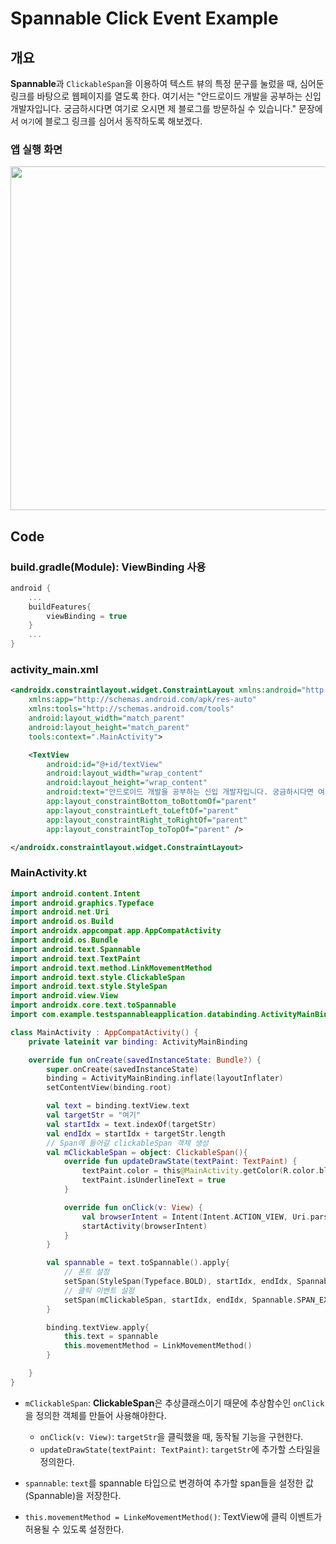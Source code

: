 # Spannable Click Event Example

## 개요
**Spannable**과 `ClickableSpan`을 이용하여 텍스트 뷰의 특정 문구를 눌렀을 때, 심어둔 링크를 바탕으로 웹페이지를 열도록 한다.
여기서는 "안드로이드 개발을 공부하는 신입 개발자입니다. 궁금하시다면 여기로 오시면 제 블로그를 방문하실 수 있습니다." 문장에서 `여기`에 블로그 링크를 심어서 동작하도록 해보겠다.

### 앱 실행 화면
<img src="https://user-images.githubusercontent.com/40654227/192087178-0a4eb208-e413-45f5-8c94-9ec7f657bcc4.gif" height=550/>


## Code
### build.gradle(Module): ViewBinding 사용
``` kotlin
android {
    ...
    buildFeatures{
        viewBinding = true
    }
    ...
}
```

### activity_main.xml
``` xml
<androidx.constraintlayout.widget.ConstraintLayout xmlns:android="http://schemas.android.com/apk/res/android"
    xmlns:app="http://schemas.android.com/apk/res-auto"
    xmlns:tools="http://schemas.android.com/tools"
    android:layout_width="match_parent"
    android:layout_height="match_parent"
    tools:context=".MainActivity">

    <TextView
        android:id="@+id/textView"
        android:layout_width="wrap_content"
        android:layout_height="wrap_content"
        android:text="안드로이드 개발을 공부하는 신입 개발자입니다. 궁금하시다면 여기로 오시면 제 블로그를 방문하실 수 있습니다."
        app:layout_constraintBottom_toBottomOf="parent"
        app:layout_constraintLeft_toLeftOf="parent"
        app:layout_constraintRight_toRightOf="parent"
        app:layout_constraintTop_toTopOf="parent" />

</androidx.constraintlayout.widget.ConstraintLayout>
```

### MainActivity.kt
``` kotlin
import android.content.Intent
import android.graphics.Typeface
import android.net.Uri
import android.os.Build
import androidx.appcompat.app.AppCompatActivity
import android.os.Bundle
import android.text.Spannable
import android.text.TextPaint
import android.text.method.LinkMovementMethod
import android.text.style.ClickableSpan
import android.text.style.StyleSpan
import android.view.View
import androidx.core.text.toSpannable
import com.example.testspannableapplication.databinding.ActivityMainBinding

class MainActivity : AppCompatActivity() {
    private lateinit var binding: ActivityMainBinding

    override fun onCreate(savedInstanceState: Bundle?) {
        super.onCreate(savedInstanceState)
        binding = ActivityMainBinding.inflate(layoutInflater)
        setContentView(binding.root)

        val text = binding.textView.text
        val targetStr = "여기"
        val startIdx = text.indexOf(targetStr)
        val endIdx = startIdx + targetStr.length
        // Span에 들어갈 clickableSpan 객체 생성
        val mClickableSpan = object: ClickableSpan(){
            override fun updateDrawState(textPaint: TextPaint) {
                textPaint.color = this@MainActivity.getColor(R.color.blue)
                textPaint.isUnderlineText = true
            }

            override fun onClick(v: View) {
                val browserIntent = Intent(Intent.ACTION_VIEW, Uri.parse("https://www.google.com"))
                startActivity(browserIntent)
            }
        }

        val spannable = text.toSpannable().apply{
            // 폰트 설정
            setSpan(StyleSpan(Typeface.BOLD), startIdx, endIdx, Spannable.SPAN_EXCLUSIVE_EXCLUSIVE)
            // 클릭 이벤트 설정
            setSpan(mClickableSpan, startIdx, endIdx, Spannable.SPAN_EXCLUSIVE_EXCLUSIVE)
        }

        binding.textView.apply{
            this.text = spannable
            this.movementMethod = LinkMovementMethod()
        }

    }
}

```

- `mClickableSpan`: **ClickableSpan**은 추상클래스이기 때문에 추상함수인 `onClick`을 정의한 객체를 만들어 사용해야한다. 
  - `onClick(v: View)`: `targetStr`을 클릭했을 때, 동작될 기능을 구현한다.
  - `updateDrawState(textPaint: TextPaint)`: `targetStr`에 추가할 스타일을 정의한다.

- `spannable`: `text`를 spannable 타입으로 변경하여 추가할 span들을 설정한 값(Spannable)을 저장한다.

- `this.movementMethod = LinkeMovementMethod()`: TextView에 클릭 이벤트가 허용될 수 있도록 설정한다.

